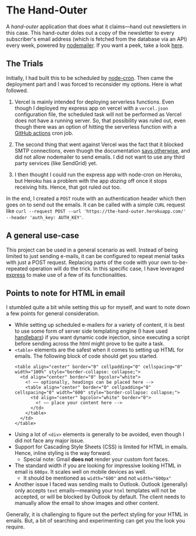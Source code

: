 # The Hand-Outer

A _hand-outer_ application that does what it claims—hand out newsletters in this case. This hand-outer doles out a copy of the newsletter to every subscriber's email address (which is fetched from the database via an API) every week, powered by [nodemailer](https://www.npmjs.com/package/nodemailer). If you want a peek, take a look [here](https://the-hand-outer.herokuapp.com/).

## The Trials

Initially, I had built this to be scheduled by [node-cron](https://www.npmjs.com/package/node-cron). Then came the deployment part and I was forced to reconsider my options. Here is what followed.

1. Vercel is mainly intended for deploying serverless functions. Even though I deployed my express app on vercel with a `vercel.json` configuration file, the scheduled task will not be performed as Vercel does not have a running server. So, that possibility was ruled out, even though there was an option of hitting the serverless function with a [GitHub actions](https://docs.github.com/en/actions/learn-github-actions) cron job.

2. The second thing that went against Vercel was the fact that it blocked SMTP connections, even thuogh the documentation [says otherwise](https://vercel.com/support/articles/serverless-functions-and-smtp), and did not allow nodemailer to send emails. I did not want to use any third party services (like SendGrid) yet.

3. I then thought I could run the express app with node-cron on Heroku, but Heroku has a problem with the app _dozing_ off once it stops receiving hits. Hence, that got ruled out too.

In the end, I created a `POST` route with an authentication header which then goes on to send out the emails. It can be called with a simple `CURL` request like `curl --request POST --url 'https://the-hand-outer.herokuapp.com/' --header 'auth_key: AUTH_KEY'`.

## A general use-case

This project can be used in a general scenario as well. Instead of being limited to just sending e-mails, it can be configured to repeat menial tasks with just a POST request. Replacing parts of the code with your own to-be-repeated operation will do the trick. In this specific case, I have leveraged [express](https://expressjs.com/) to make use of a few of its functionalities.

## Points to note for HTML in email

I stumbled quite a bit while setting this up for myself, and want to note down a few points for general consideration. 

- While setting up scheduled e-mailers for a variety of content, it is best to use some form of server side templating engine (I have used [handlebars](https://handlebarsjs.com/)) if you want dynamic code injection, since executing a script before sending across the html might prove to be quite a task.
- `<table>` elements are the safest when it comes to setting up HTML for emails. The following block of code should get you started.
  ```
  <table align="center" border="0" cellpadding="0" cellspacing="0" width="100%" style="border-collapse: collapse;">
    <td align="center" border="0" bgcolor="white">
      <! –– optionally, headings can be placed here -->
      <table align="center" border="0" cellpadding="0" cellspacing="0" width="600" style="border-collapse: collapse;">
        <td align="center" bgcolor="white" border="0">
          <! –– place your content here -->
        </td>
      </table> 
    </td>
  </table>
  ```
- Using a lot of `<div>` elements is generally to be avoided, even though I did not face any major issue.
- Support for Cascading Style Sheets (CSS) is limited for HTML in emails. Hence, inline styling is the way forward. 
  - Special note: Gmail **does not** render your custom font faces. 
- The standard width if you are looking for impressive looking HTML in email is `600px`. It scales well on mobile devices as well.
  - It should be mentioned as `width="600"` and not `width="600px"` 
- Another issue I faced was sending mails to Outlook. Outlook (generally) only accepts `text` emails—meaning your `html` templates will not be accepted, or will be blocked by Outlook by default. The client needs to manually allow the email to show images and other content.

Generally, it is challenging to figure out the perfect styling for your HTML in emails. But, a bit of searching and experimenting can get you the look you require.